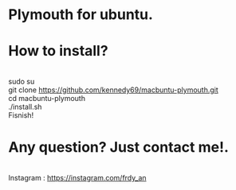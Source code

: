 # Plymouth for ubuntu.

# How to install?
<br>sudo su
<br>git clone https://github.com/kennedy69/macbuntu-plymouth.git
<br>cd macbuntu-plymouth
<br>./install.sh
<br>Fisnish!

# Any question? Just contact me!.
<br>Instagram : https://instagram.com/frdy_an
